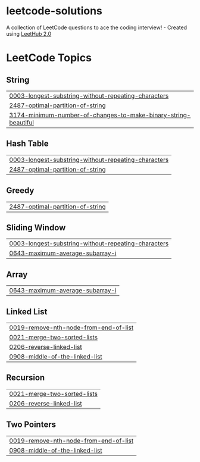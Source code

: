 # leetcode-solutions
A collection of LeetCode questions to ace the coding interview! - Created using [LeetHub 2.0](https://github.com/maitreya2954/LeetHub-2.0-Firefox)

<!---LeetCode Topics Start-->
# LeetCode Topics
## String
|  |
| ------- |
| [0003-longest-substring-without-repeating-characters](https://github.com/SanchitB23/leetcode-solutions/tree/master/0003-longest-substring-without-repeating-characters) |
| [2487-optimal-partition-of-string](https://github.com/SanchitB23/leetcode-solutions/tree/master/2487-optimal-partition-of-string) |
| [3174-minimum-number-of-changes-to-make-binary-string-beautiful](https://github.com/SanchitB23/leetcode-solutions/tree/master/3174-minimum-number-of-changes-to-make-binary-string-beautiful) |
## Hash Table
|  |
| ------- |
| [0003-longest-substring-without-repeating-characters](https://github.com/SanchitB23/leetcode-solutions/tree/master/0003-longest-substring-without-repeating-characters) |
| [2487-optimal-partition-of-string](https://github.com/SanchitB23/leetcode-solutions/tree/master/2487-optimal-partition-of-string) |
## Greedy
|  |
| ------- |
| [2487-optimal-partition-of-string](https://github.com/SanchitB23/leetcode-solutions/tree/master/2487-optimal-partition-of-string) |
## Sliding Window
|  |
| ------- |
| [0003-longest-substring-without-repeating-characters](https://github.com/SanchitB23/leetcode-solutions/tree/master/0003-longest-substring-without-repeating-characters) |
| [0643-maximum-average-subarray-i](https://github.com/SanchitB23/leetcode-solutions/tree/master/0643-maximum-average-subarray-i) |
## Array
|  |
| ------- |
| [0643-maximum-average-subarray-i](https://github.com/SanchitB23/leetcode-solutions/tree/master/0643-maximum-average-subarray-i) |
## Linked List
|  |
| ------- |
| [0019-remove-nth-node-from-end-of-list](https://github.com/SanchitB23/leetcode-solutions/tree/master/0019-remove-nth-node-from-end-of-list) |
| [0021-merge-two-sorted-lists](https://github.com/SanchitB23/leetcode-solutions/tree/master/0021-merge-two-sorted-lists) |
| [0206-reverse-linked-list](https://github.com/SanchitB23/leetcode-solutions/tree/master/0206-reverse-linked-list) |
| [0908-middle-of-the-linked-list](https://github.com/SanchitB23/leetcode-solutions/tree/master/0908-middle-of-the-linked-list) |
## Recursion
|  |
| ------- |
| [0021-merge-two-sorted-lists](https://github.com/SanchitB23/leetcode-solutions/tree/master/0021-merge-two-sorted-lists) |
| [0206-reverse-linked-list](https://github.com/SanchitB23/leetcode-solutions/tree/master/0206-reverse-linked-list) |
## Two Pointers
|  |
| ------- |
| [0019-remove-nth-node-from-end-of-list](https://github.com/SanchitB23/leetcode-solutions/tree/master/0019-remove-nth-node-from-end-of-list) |
| [0908-middle-of-the-linked-list](https://github.com/SanchitB23/leetcode-solutions/tree/master/0908-middle-of-the-linked-list) |
<!---LeetCode Topics End-->